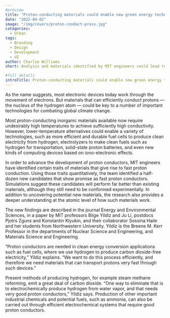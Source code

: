```yaml
---
#preview
title: "Proton-conducting materials could enable new green energy technologies"
date: "2022-04-02"
image: "/img/covers/proton-conduct-press.jpg"
categories:
  - Urban
tags:
  - Branding
  - Design
  - Development
  - UI
author: Charlie Williams
short: Analysis and materials identified by MIT engineers could lead to more energy-efficient fuel cells, electrolyzers, batteries, or computing devices.

#full details
introTitle: Proton-conducting materials could enable new green energy technologies
---
```


As the name suggests, most electronic devices today work through the movement of electrons. But materials that can efficiently conduct protons — the nucleus of the hydrogen atom — could be key to a number of important technologies for combating global climate change.

Most proton-conducting inorganic materials available now require undesirably high temperatures to achieve sufficiently high conductivity. However, lower-temperature alternatives could enable a variety of technologies, such as more efficient and durable fuel cells to produce clean electricity from hydrogen, electrolyzers to make clean fuels such as hydrogen for transportation, solid-state proton batteries, and even new kinds of computing devices based on iono-electronic effects.

In order to advance the development of proton conductors, MIT engineers have identified certain traits of materials that give rise to fast proton conduction. Using those traits quantitatively, the team identified a half-dozen new candidates that show promise as fast proton conductors. Simulations suggest these candidates will perform far better than existing materials, although they still need to be conformed experimentally. In addition to uncovering potential new materials, the research also provides a deeper understanding at the atomic level of how such materials work.

The new findings are described in the journal Energy and Environmental Sciences, in a paper by MIT professors Bilge Yildiz and Ju Li, postdocs Pjotrs Zguns and Konstantin Klyukin, and their collaborator Sossina Haile and her students from Northwestern University. Yildiz is the Breene M. Kerr Professor in the departments of Nuclear Science and Engineering, and Materials Science and Engineering.

“Proton conductors are needed in clean energy conversion applications such as fuel cells, where we use hydrogen to produce carbon dioxide-free electricity,” Yildiz explains. “We want to do this process efficiently, and therefore we need materials that can transport protons very fast through such devices.”

Present methods of producing hydrogen, for example steam methane reforming, emit a great deal of carbon dioxide. “One way to eliminate that is to electrochemically produce hydrogen from water vapor, and that needs very good proton conductors,” Yildiz says. Production of other important industrial chemicals and potential fuels, such as ammonia, can also be carried out through efficient electrochemical systems that require good proton conductors.
